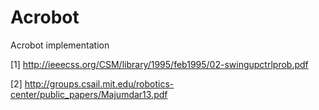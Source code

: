 # Acrobot

Acrobot implementation

[1] http://ieeecss.org/CSM/library/1995/feb1995/02-swingupctrlprob.pdf

[2] http://groups.csail.mit.edu/robotics-center/public_papers/Majumdar13.pdf





